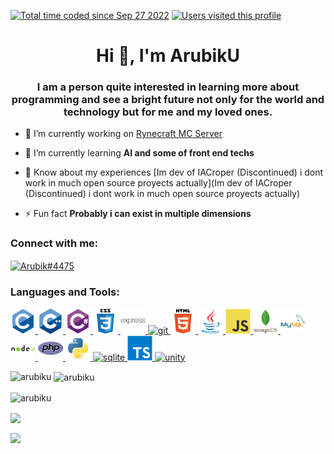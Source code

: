 <a href="https://wakatime.com/@dfc54163-85fd-4ee0-b1c8-b15bb48710db"><img src="https://wakatime.com/badge/user/dfc54163-85fd-4ee0-b1c8-b15bb48710db.svg" alt="Total time coded since Sep 27 2022" /></a>
<a href="https://github.com/ryo-ma/github-profile-trophy"><img src="https://komarev.com/ghpvc/?username=arubiku&label=Profile%20views&color=0e75b6&style=flat" alt="Users visited this profile" /></a>

<h1 align="center">Hi 👋, I'm ArubikU</h1>
<h3 align="center">I am a person quite interested in learning more about programming and see a bright future not only for the world and technology but for me and my loved ones.</h3>

- 🔭 I’m currently working on [Rynecraft MC Server](https://discord.gg/fuebDVDBGw)

- 🌱 I’m currently learning **AI and some of front end techs**

- 📄 Know about my experiences [Im dev of IACroper (Discontinued) i dont work in much open source proyects actually](Im dev of IACroper (Discontinued) i dont work in much open source proyects actually)

- ⚡ Fun fact **Probably i can exist in multiple dimensions**

<h3 align="left">Connect with me:</h3>
<p align="left">
<a href="[https://discord.gg/Arubik#4475](https://discord.com/users/903705870750326804)" target="blank"><img align="center" src="https://raw.githubusercontent.com/rahuldkjain/github-profile-readme-generator/master/src/images/icons/Social/discord.svg" alt="Arubik#4475" height="30" width="40" /></a>
</p>

<h3 align="left">Languages and Tools:</h3>
<p align="left"> <a href="https://www.cprogramming.com/" target="_blank" rel="noreferrer"> <img src="https://raw.githubusercontent.com/devicons/devicon/master/icons/c/c-original.svg" alt="c" width="40" height="40"/> </a> <a href="https://www.w3schools.com/cpp/" target="_blank" rel="noreferrer"> <img src="https://raw.githubusercontent.com/devicons/devicon/master/icons/cplusplus/cplusplus-original.svg" alt="cplusplus" width="40" height="40"/> </a> <a href="https://www.w3schools.com/cs/" target="_blank" rel="noreferrer"> <img src="https://raw.githubusercontent.com/devicons/devicon/master/icons/csharp/csharp-original.svg" alt="csharp" width="40" height="40"/> </a> <a href="https://www.w3schools.com/css/" target="_blank" rel="noreferrer"> <img src="https://raw.githubusercontent.com/devicons/devicon/master/icons/css3/css3-original-wordmark.svg" alt="css3" width="40" height="40"/> </a> <a href="https://expressjs.com" target="_blank" rel="noreferrer"> <img src="https://raw.githubusercontent.com/devicons/devicon/master/icons/express/express-original-wordmark.svg" alt="express" width="40" height="40"/> </a> <a href="https://git-scm.com/" target="_blank" rel="noreferrer"> <img src="https://www.vectorlogo.zone/logos/git-scm/git-scm-icon.svg" alt="git" width="40" height="40"/> </a> <a href="https://www.w3.org/html/" target="_blank" rel="noreferrer"> <img src="https://raw.githubusercontent.com/devicons/devicon/master/icons/html5/html5-original-wordmark.svg" alt="html5" width="40" height="40"/> </a> <a href="https://www.java.com" target="_blank" rel="noreferrer"> <img src="https://raw.githubusercontent.com/devicons/devicon/master/icons/java/java-original.svg" alt="java" width="40" height="40"/> </a> <a href="https://developer.mozilla.org/en-US/docs/Web/JavaScript" target="_blank" rel="noreferrer"> <img src="https://raw.githubusercontent.com/devicons/devicon/master/icons/javascript/javascript-original.svg" alt="javascript" width="40" height="40"/> </a> <a href="https://www.mongodb.com/" target="_blank" rel="noreferrer"> <img src="https://raw.githubusercontent.com/devicons/devicon/master/icons/mongodb/mongodb-original-wordmark.svg" alt="mongodb" width="40" height="40"/> </a> <a href="https://www.mysql.com/" target="_blank" rel="noreferrer"> <img src="https://raw.githubusercontent.com/devicons/devicon/master/icons/mysql/mysql-original-wordmark.svg" alt="mysql" width="40" height="40"/> </a> <a href="https://nodejs.org" target="_blank" rel="noreferrer"> <img src="https://raw.githubusercontent.com/devicons/devicon/master/icons/nodejs/nodejs-original-wordmark.svg" alt="nodejs" width="40" height="40"/> </a> <a href="https://www.php.net" target="_blank" rel="noreferrer"> <img src="https://raw.githubusercontent.com/devicons/devicon/master/icons/php/php-original.svg" alt="php" width="40" height="40"/> </a> <a href="https://www.python.org" target="_blank" rel="noreferrer"> <img src="https://raw.githubusercontent.com/devicons/devicon/master/icons/python/python-original.svg" alt="python" width="40" height="40"/> </a> <a href="https://www.sqlite.org/" target="_blank" rel="noreferrer"> <img src="https://www.vectorlogo.zone/logos/sqlite/sqlite-icon.svg" alt="sqlite" width="40" height="40"/> </a> <a href="https://www.typescriptlang.org/" target="_blank" rel="noreferrer"> <img src="https://raw.githubusercontent.com/devicons/devicon/master/icons/typescript/typescript-original.svg" alt="typescript" width="40" height="40"/> </a> <a href="https://unity.com/" target="_blank" rel="noreferrer"> <img src="https://www.vectorlogo.zone/logos/unity3d/unity3d-icon.svg" alt="unity" width="40" height="40"/> </a> </p>

<p><img align="left" src="https://github-readme-stats.vercel.app/api/top-langs?username=arubiku&show_icons=true&locale=en&layout=compact" alt="arubiku" /></p>

<p>&nbsp;<img align="center" src="https://github-readme-stats.vercel.app/api?username=arubiku&show_icons=true&locale=en" alt="arubiku" /></p>

<p><img align="center" src="https://github-readme-streak-stats.herokuapp.com/?user=arubiku&" alt="arubiku" /></p>

<p><img align="center" src="https://wakatime.com/share/@Arubik/33048eed-579a-4175-81da-3c55eb436635.svg"/></p>

<p><img align="center" src="https://wakatime.com/share/@Arubik/0567c9e4-944b-4b4f-88e1-8c62389ebc38.png"/></p>
